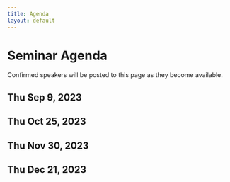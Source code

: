 ```yaml
---
title: Agenda
layout: default
---
```


# Seminar Agenda

Confirmed speakers will be posted to this page as they become available.

## Thu Sep 9, 2023
## Thu Oct 25, 2023
## Thu Nov 30, 2023
## Thu Dec 21, 2023
